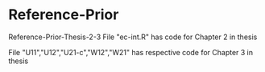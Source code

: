 # Reference-Prior
Reference-Prior-Thesis-2-3
File "ec-int.R" has code for Chapter 2 in thesis


File "U11","U12","U21-c","W12","W21" has respective code for Chapter 3 in thesis

